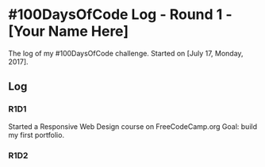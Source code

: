 # #100DaysOfCode Log - Round 1 - [Your Name Here]

The log of my #100DaysOfCode challenge. Started on [July 17, Monday, 2017].

## Log

### R1D1 
Started a Responsive Web Design course on FreeCodeCamp.org
Goal: build my first portfolio.

### R1D2
